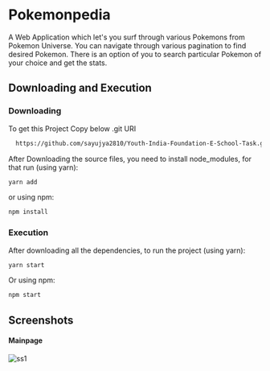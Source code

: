 
# Pokemonpedia

A Web Application which let's you surf through various Pokemons from Pokemon Universe.
You can navigate through various pagination to find desired Pokemon. There is an option of you to search particular Pokemon of your choice and get the stats.

## Downloading and Execution

### Downloading

To get this Project Copy below .git URI 

```bash
  https://github.com/sayujya2810/Youth-India-Foundation-E-School-Task.git
```


After Downloading the source files, you need to install node_modules, for that run (using yarn):
```bash
yarn add
```
or using npm:
```bash
npm install
```

### Execution

After downloading all the dependencies, to run the project (using yarn):
```bash
yarn start
```
Or using npm:
```bash
npm start
```
## Screenshots

#### Mainpage
![ss1](https://user-images.githubusercontent.com/64795363/174273572-92475d41-3c33-4b20-ba5d-12c1801230df.png)

